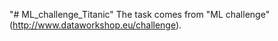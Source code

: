 "# ML_challenge_Titanic" 
The task comes from "ML challenge" (http://www.dataworkshop.eu/challenge). 
